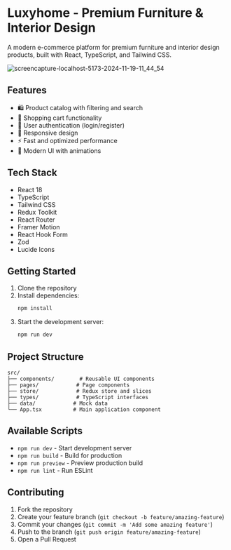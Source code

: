 # Luxyhome - Premium Furniture & Interior Design

A modern e-commerce platform for premium furniture and interior design products, built with React, TypeScript, and Tailwind CSS.

![screencapture-localhost-5173-2024-11-19-11_44_54](https://github.com/user-attachments/assets/91ec3e1a-8f7e-40f7-b345-b4260fec8080)





## Features

- 🛍️ Product catalog with filtering and search
- 🛒 Shopping cart functionality
- 👤 User authentication (login/register)
- 📱 Responsive design
- ⚡ Fast and optimized performance
- 🎨 Modern UI with animations

## Tech Stack

- React 18
- TypeScript
- Tailwind CSS
- Redux Toolkit
- React Router
- Framer Motion
- React Hook Form
- Zod
- Lucide Icons

## Getting Started

1. Clone the repository
2. Install dependencies:
   ```bash
   npm install
   ```
3. Start the development server:
   ```bash
   npm run dev
   ```

## Project Structure

```
src/
├── components/        # Reusable UI components
├── pages/            # Page components
├── store/            # Redux store and slices
├── types/            # TypeScript interfaces
├── data/            # Mock data
└── App.tsx          # Main application component
```

## Available Scripts

- `npm run dev` - Start development server
- `npm run build` - Build for production
- `npm run preview` - Preview production build
- `npm run lint` - Run ESLint

## Contributing

1. Fork the repository
2. Create your feature branch (`git checkout -b feature/amazing-feature`)
3. Commit your changes (`git commit -m 'Add some amazing feature'`)
4. Push to the branch (`git push origin feature/amazing-feature`)
5. Open a Pull Request


